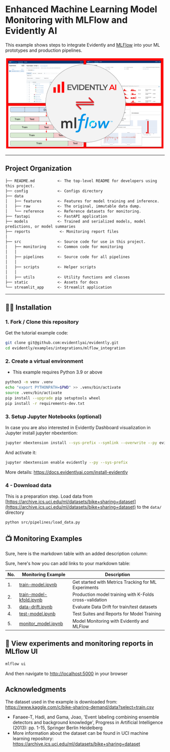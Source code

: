 # Enhanced Machine Learning Model Monitoring with MLFlow and Evidently AI

This example shows steps to integrate Evidently and [MLFlow](https://mlflow.org/) into your ML prototypes and production pipelines.

![Evidently.ai + MLFlow](static/banner.png "Dashboard preview")

--------
Project Organization
------------

    ├── README.md          <- The top-level README for developers using this project.
    ├── config             <- Configs directory
    ├── data
    │   ├── features       <- Features for model training and inference.
    │   ├── raw            <- The original, immutable data dump.
    │   └── reference      <- Reference datasets for monitoring.
    ├── fastapi            <- FastAPI application
    ├── models             <- Trained and serialized models, model predictions, or model summaries
    ├── reports             <- Monitoring report files
    │
    ├── src                <- Source code for use in this project.
    │   ├── monitoring     <- Common code for monitoring 
    │   │
    │   ├── pipelines      <- Source code for all pipelines
    │   │
    │   ├── scripts        <- Helper scripts
    │   │
    │   ├── utils          <- Utility functions and classes 
    ├── static             <- Assets for docs 
    └── streamlit_app      <- Streamlit application
     


--------

## :woman_technologist: Installation

### 1. Fork / Clone this repository

Get the tutorial example code:

```bash
git clone git@github.com:evidentlyai/evidently.git
cd evidently/examples/integrations/mlflow_integration
```


### 2. Create a virtual environment

- This example requires Python 3.9 or above 

```bash
python3 -m venv .venv
echo "export PYTHONPATH=$PWD" >> .venv/bin/activate
source .venv/bin/activate
pip install --upgrade pip setuptools wheel
pip install -r requirements-dev.txt
```


### 3. Setup Jupyter Notebooks (optional)

In case you are also interested in Evidently Dashboard visualization in Jupyter install jupyter nbextention:
```bash 
jupyter nbextension install --sys-prefix --symlink --overwrite --py evidently`
```

And activate it:
```bash 
jupyter nbextension enable evidently --py --sys-prefix
```
More details: https://docs.evidentlyai.com/install-evidently 


### 4 - Download data

This is a preparation step. Load data from [https://archive.ics.uci.edu/ml/datasets/bike+sharing+dataset](https://archive.ics.uci.edu/ml/datasets/bike+sharing+dataset) to the `data/` directory

```bash 
python src/pipelines/load_data.py              
```

## :tv: Monitoring Examples

Sure, here is the markdown table with an added description column:

Sure, here's how you can add links to your markdown table:

| No. | Monitoring Example | Description |
|---|---|---|
| 1. | [train-model.ipynb](notebooks/train-model.ipynb) | Get started with Metrics Tracking for ML Experiments |
| 2. | [train-model-kfold.ipynb](notebooks/train-model-kfold.ipynb) | Production model training with K-Folds cross-validation |
| 3. | [data-drift.ipynb](notebooks/data-drift.ipynb) | Evaluate Data Drift for train/test datasets |
| 4. | [test-model.ipynb](notebooks/test-model.ipynb) | Test Suites and Reports for Model Training |
| 5. | [monitor_model.ipynb](notebooks/monitor_model.ipynb) | Model Monitoring with Evidently and MLFlow |




## :checkered_flag: View experiments and monitoring reports in MLflow UI

```bash
mlflow ui
``` 
And then navigate to [http://localhost:5000](http://localhost:5000) in your browser


## Acknowledgments

The dataset used in the example is downloaded from: https://www.kaggle.com/c/bike-sharing-demand/data?select=train.csv
- Fanaee-T, Hadi, and Gama, Joao, 'Event labeling combining ensemble detectors and background knowledge', Progress in Artificial Intelligence (2013): pp. 1-15, Springer Berlin Heidelberg
- More information about the dataset can be found in UCI machine learning repository: https://archive.ics.uci.edu/ml/datasets/bike+sharing+dataset